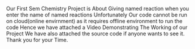 Our First Sem Chemistry Project is About Giving named reaction when you enter the name of named reactions
Unfortunately Our code cannot be run on cloud(online envirnment) as it requires offline environment to run the code
Hence we have attached a Video Demonstrating The Working of our Project
We have also attached the source code if anyone wants to see it.
Thank you for your Time.

